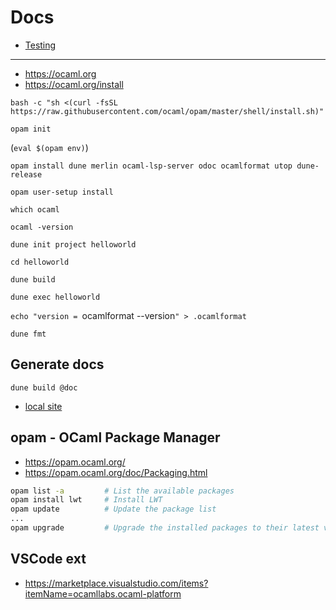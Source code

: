 # Docs

- [Testing](TESTING.md)

---

- https://ocaml.org
- https://ocaml.org/install

`bash -c "sh <(curl -fsSL https://raw.githubusercontent.com/ocaml/opam/master/shell/install.sh)"`

`opam init`

(`eval $(opam env)`)

`opam install dune merlin ocaml-lsp-server odoc ocamlformat utop dune-release`

`opam user-setup install`

`which ocaml`

`ocaml -version`

`dune init project helloworld`

`cd helloworld`

`dune build`

`dune exec helloworld`

`echo "version = `ocamlformat --version`" > .ocamlformat`

`dune fmt`

## Generate docs

`dune build @doc`

- [local site](../src/helloworld/_build/default/_doc/_html/index.html)

## opam - OCaml Package Manager

- https://opam.ocaml.org/
- https://opam.ocaml.org/doc/Packaging.html

```bash
opam list -a         # List the available packages
opam install lwt     # Install LWT
opam update          # Update the package list
...
opam upgrade         # Upgrade the installed packages to their latest version
```

## VSCode ext

- https://marketplace.visualstudio.com/items?itemName=ocamllabs.ocaml-platform
